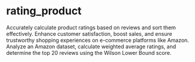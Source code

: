 # rating_product
Accurately calculate product ratings based on reviews and sort them effectively. Enhance customer satisfaction, boost sales, and ensure trustworthy shopping experiences on e-commerce platforms like Amazon. Analyze an Amazon dataset, calculate weighted average ratings, and determine the top 20 reviews using the Wilson Lower Bound score.
